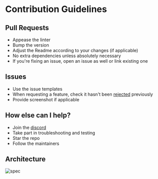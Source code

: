 # Contribution Guidelines

## Pull Requests

- Appease the linter
- Bump the version
- Adjust the Readme according to your changes (if applicable)
- No extra dependencies unless absolutely necessary
- If you're fixing an issue, open an issue as well or link existing one

## Issues

- Use the issue templates
- When requesting a feature, check it hasn't been [rejected](https://github.com/pystardust/ani-cli/issues/523) previously
- Provide screenshot if applicable

## How else can I help?

- Join the [discord](https://discord.gg/aqu7GpqVmR)
- Take part in troubleshooting and testing
- Star the repo
- Follow the maintainers

## Architecture

![spec](https://github.com/pystardust/ani-cli/blob/spec/.assets/ani-cli-spec.png)
